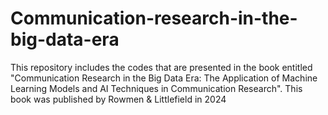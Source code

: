 # Communication-research-in-the-big-data-era
This repository includes the codes that are presented in the book entitled "Communication Research in the Big Data Era: The Application of Machine Learning Models and AI Techniques in Communication Research". This book was published by Rowmen &amp; Littlefield in 2024
